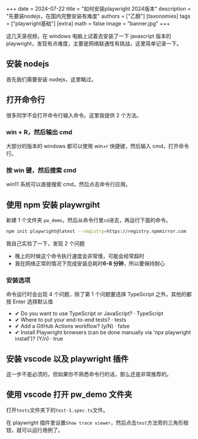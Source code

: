 +++
date = 2024-07-22
title = "如何安装playwright 2024版本"
description = "先要装nodejs，在国内完整安装有难度"
authors = ["乙醇"]
[taxonomies]
tags = ["playwright基础"]
[extra]
math = false
image = "banner.jpg"
+++

这几天录视频，在 windows 电脑上试着去安装了一下 javascript 版本的 playwright，发现有点难度，主要是网络联通性有挑战，这里简单记录一下。

## 安装 nodejs

首先我们需要安装 nodejs，这里略过。

## 打开命令行

很多同学不会打开命令行输入命令。这里我提供 2 个方法。

### win + R，然后输出 cmd

大部分的版本的 windows 都可以使用 win+r 快捷键，然后输入 cmd，打开命令行。

### 按 win 键，然后搜索 cmd

win11 系统可以直接搜索 cmd，然后点击命令行应用。

## 使用 npm 安装 playwrgiht

新建 1 个文件夹 `pw_demo`，然后从命令行里`cd`进去，再运行下面的命令。

```bash
npm init playwright@latest --registry=https://registry.npmmirror.com
```

我自己实验了一下，发现 2 个问题

- 晚上的时候这个命令执行速度会非常慢，可能会经常超时
- 我在网络正常的情况下完成安装总耗时**6-8 分钟**，所以要保持耐心

### 安装选项

命令运行时会出现 4 个问题，除了第 1 个问题要选择 TypeScript 之外，其他的都按 Enter 选择默认值

- ✔ Do you want to use TypeScript or JavaScript? · TypeScript
- ✔ Where to put your end-to-end tests? · tests
- ✔ Add a GitHub Actions workflow? (y/N) · false
- ✔ Install Playwright browsers (can be done manually via 'npx playwright install')? (Y/n) · true

## 安装 vscode 以及 playwright 插件

这一步不是必须的，但如果你不熟悉命令行的话，那么还是非常推荐的。

## 使用 vscode 打开 pw_demo 文件夹

打开`tests`文件夹下的`test-1.spec.ts`文件。

在 playwright 插件里设置`Show trace viewer`，然后点击`test`方法旁的三角形按钮，就可以运行用例了。
